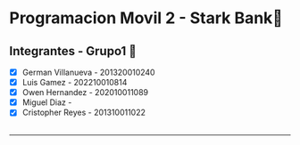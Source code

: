 # Programacion Movil 2 - Stark Bank📱

## Integrantes - Grupo1 📱

- [x] German Villanueva - 201320010240 
- [x] Luis  Gamez - 202210010814
- [x] Owen Hernandez - 202010011089
- [x] Miguel Diaz - 
- [x] Cristopher  Reyes - 201310011022
<br><br>
****
